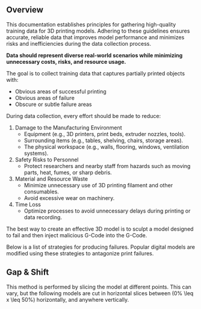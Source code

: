## Overview

This documentation establishes principles for gathering high-quality training data for 3D printing models. Adhering to these guidelines ensures accurate, reliable data that improves model performance and minimizes risks and inefficiencies during the data collection process. 

**Data should represent diverse real-world scenarios while minimizing unnecessary costs, risks, and resource usage.**

The goal is to collect training data that captures partially printed objects with:

* Obvious areas of successful printing  
* Obvious areas of failure  
* Obscure or subtle failure areas

During data collection, every effort should be made to reduce:

1. Damage to the Manufacturing Environment  
   * Equipment (e.g., 3D printers, print beds, extruder nozzles, tools).  
   * Surrounding items (e.g., tables, shelving, chairs, storage areas).  
   * The physical workspace (e.g., walls, flooring, windows, ventilation systems).  
2. Safety Risks to Personnel  
   * Protect researchers and nearby staff from hazards such as moving parts, heat, fumes, or sharp debris.  
3. Material and Resource Waste  
   * Minimize unnecessary use of 3D printing filament and other consumables.  
   * Avoid excessive wear on machinery.  
4. Time Loss  
   * Optimize processes to avoid unnecessary delays during printing or data recording.

The best way to create an effective 3D model is to sculpt a model designed to fail and then inject malicious G-Code into the G-Code.

Below is a list of strategies for producing failures. Popular digital models are modified using these strategies to antagonize print failures. 

## Gap & Shift
This method is performed by slicing the model at different points. This can vary, but the following models are cut in horizontal slices between \(0\% \leq x \leq 50\%\) horizontally, and anywhere vertically.